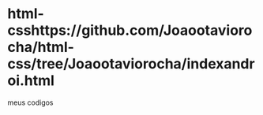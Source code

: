 # html-csshttps://github.com/Joaootaviorocha/html-css/tree/Joaootaviorocha/indexandroi.html
 meus codigos 
